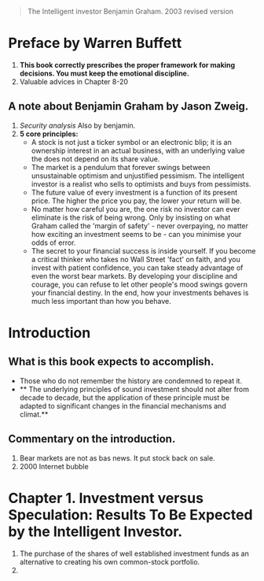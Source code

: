 > The Intelligent investor
> Benjamin Graham. 2003 revised version

# Preface by Warren Buffett
1. **This book correctly prescribes the proper framework for making decisions. You must keep the emotional discipline.**
2. Valuable advices in Chapter 8-20

## A note about Benjamin Graham by Jason Zweig.
1. *Security analysis* Also by benjamin.
2. **5 core principles:**
	- A stock is not just a ticker symbol or an electronic blip; it is an ownership interest in an actual business, with an underlying value the does not depend on its share value.
	- The market is a pendulum that forever swings between unsustainable optimism and unjustified pessimism. The intelligent investor is a realist who sells to  optimists and buys from pessimists.
	- The future value of every investment is a function of its present price. The higher the price you pay, the lower your return will be.
	- No matter how careful you are, the one risk no investor can ever eliminate is the risk of being wrong. Only by insisting on what Graham called the 'margin of safety' - never overpaying, no matter how exciting an investment seems to be - can you minimise your odds of error.
	- The secret to your financial success is inside yourself. If you become a critical thinker who takes no Wall Street 'fact' on faith, and you invest with patient confidence, you can take steady advantage of even the worst bear markets. By developing your discipline and courage, you can refuse to let other people's mood swings govern your financial destiny. In the end, how your investments behaves is much less important than how you behave.

# Introduction
## What is this book expects to accomplish.
- Those who do not remember the history are condemned to repeat it.
- ** The underlying principles of sound investment should not alter from decade to decade, but the application of these principle must be adapted to significant changes in the financial mechanisms and climat.**
## Commentary on the introduction.
1. Bear markets are not as bas news. It put stock back on sale.
2. 2000 Internet bubble

# Chapter 1. Investment versus Speculation: Results To Be Expected by the Intelligent Investor.

1. The purchase of the shares of well established investment funds  as an alternative to creating his own common-stock portfolio.
2. 
<!--stackedit_data:
eyJoaXN0b3J5IjpbLTE5NDY1Njk4MjUsMTM5OTUxMDgzNiwxMD
E0MjE3MTE2LC0xMjAwNTY3NDExLDEwMTQ4NjMyNjUsMjAzMzM0
MjIxLC00OTA2ODYwMDgsMTY5NjkzNjE4Nl19
-->